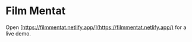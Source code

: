 # Film Mentat

Open [https://filmmentat.netlify.app/](https://filmmentat.netlify.app/) for a live demo.